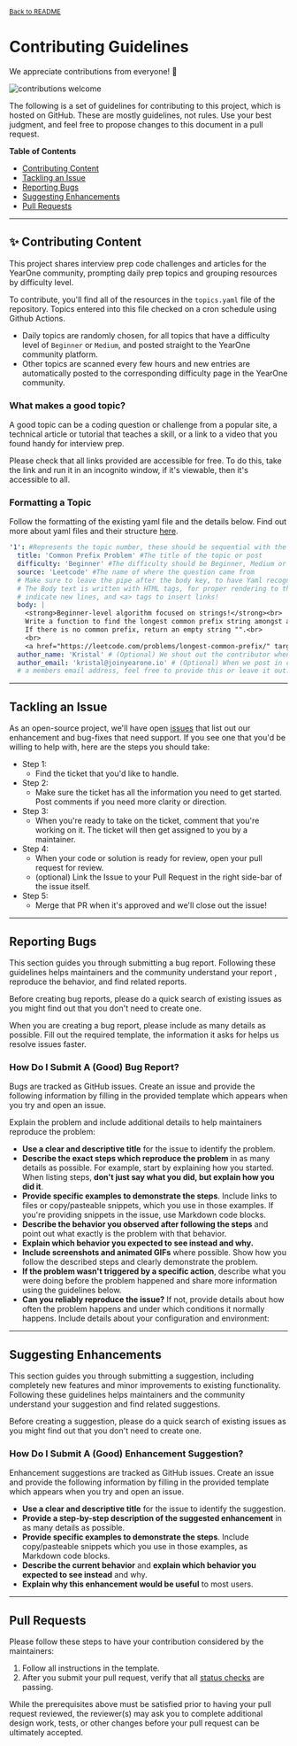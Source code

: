 <small><a href="../README.md">Back to README</a></small>

# Contributing Guidelines

We appreciate contributions from everyone! 🎉

![contributions welcome](https://img.shields.io/badge/contributions-welcome-brightgreen.svg?style=flat "Contributions Welcome")

The following is a set of guidelines for contributing to this project, which is hosted on GitHub. These are mostly guidelines, not rules. Use your best judgment, and feel free to propose changes to this document in a pull request.

**Table of Contents**

- [Contributing Content](#contributing-content)
- [Tackling an Issue](#tackling-an-issue)
- [Reporting Bugs](#reporting-bugs)
- [Suggesting Enhancements](#suggesting-enhancements)
- [Pull Requests](#pull-requests)

---

## ✨ Contributing Content

This project shares interview prep code challenges and articles for the YearOne community, prompting daily prep topics and grouping resources by difficulty level. 

To contribute, you'll find all of the resources in the `topics.yaml` file of the repository. Topics entered into this file checked on a cron schedule using Github Actions. 

- Daily topics are randomly chosen, for all topics that have a difficulty level of `Beginner` or `Medium`, and posted straight to the YearOne community platform. 
- Other topics are scanned every few hours and new entries are automatically posted to the corresponding difficulty page in the YearOne community. 

### What makes a good topic?

A good topic can be a coding question or challenge from a popular site, a technical article or tutorial that teaches a skill, or a link to a video that you found handy for interview prep. 

Please check that all links provided are accessible for free. To do this, take the link and run it in an incognito window, if it's viewable, then it's accessible to all. 

### Formatting a Topic

Follow the formatting of the existing yaml file and the details below. Find out more about yaml files and their structure [here](https://yaml.org/).

```yaml
'1': #Represents the topic number, these should be sequential with the newest topic on the top of the file
  title: 'Common Prefix Problem' #The title of the topic or post
  difficulty: 'Beginner' #The difficulty should be Beginner, Medium or Advanced only, to make for easier parsing
  source: 'Leetcode' #The name of where the question came from
  # Make sure to leave the pipe after the body key, to have Yaml recognize the next indented block as multi-line.
  # The Body text is written with HTML tags, for proper rendering to the community. Make sure to use break <br> tags to 
  # indicate new lines, and <a> tags to insert links!
  body: | 
    <strong>Beginner-level algorithm focused on strings!</strong><br>
    Write a function to find the longest common prefix string amongst an array of strings. <br>
    If there is no common prefix, return an empty string "".<br>
    <br>
    <a href="https://leetcode.com/problems/longest-common-prefix/" target="_blank">🎄Tree Algo Link!</a>
  author_name: 'Kristal' # (Optional) We shout out the contributor when the topic is posted, include your name if you'd like
  author_email: 'kristal@joinyearone.io' # (Optional) When we post in circle, we can change the author of the post by supplying
  # a members email address, feel free to provide this or leave it out. 

```

---

## Tackling an Issue

As an open-source project, we'll have open [issues](https://github.com/YearOne-Prep/YearOne-prep-challenges/issues) that list out our enhancement and bug-fixes that need support. If you see one that you'd be willing to help with, here are the steps you should take:

- Step 1:
  - Find the ticket that you'd like to handle. 
- Step 2:
  - Make sure the ticket has all the information you need to get started. Post comments if you need more clarity or direction. 
- Step 3:
  - When you're ready to take on the ticket, comment that you're working on it. The ticket will then get assigned to you by a maintainer. 
- Step 4:
  - When your code or solution is ready for review, open your pull request for review. 
  - (optional) Link the Issue to your Pull Request in the right side-bar of the issue itself. 
- Step 5:
  - Merge that PR when it's approved and we'll close out the issue! 

---

## Reporting Bugs

This section guides you through submitting a bug report. Following these guidelines helps maintainers and the community understand your report , reproduce the behavior, and find related reports.

Before creating bug reports, please do a quick search of existing issues as you might find out that you don't need to create one.

When you are creating a bug report, please include as many details as possible. Fill out the required template, the information it asks for helps us resolve issues faster.

### How Do I Submit A (Good) Bug Report?

Bugs are tracked as GitHub issues. Create an issue and provide the following information by filling in the provided template which appears when you try and open an issue.

Explain the problem and include additional details to help maintainers reproduce the problem:

* **Use a clear and descriptive title** for the issue to identify the problem.
* **Describe the exact steps which reproduce the problem** in as many details as possible. For example, start by explaining how you started. When listing steps, **don't just say what you did, but explain how you did it**.
* **Provide specific examples to demonstrate the steps**. Include links to files or copy/pasteable snippets, which you use in those examples. If you're providing snippets in the issue, use Markdown code blocks.
* **Describe the behavior you observed after following the steps** and point out what exactly is the problem with that behavior.
* **Explain which behavior you expected to see instead and why.**
* **Include screenshots and animated GIFs** where possible. Show how you follow the described steps and clearly demonstrate the problem.
* **If the problem wasn't triggered by a specific action**, describe what you were doing before the problem happened and share more information using the guidelines below.
* **Can you reliably reproduce the issue?** If not, provide details about how often the problem happens and under which conditions it normally happens.
Include details about your configuration and environment:

---

## Suggesting Enhancements

This section guides you through submitting a suggestion, including completely new features and minor improvements to existing functionality. Following these guidelines helps maintainers and the community understand your suggestion and find related suggestions.

Before creating a suggestion, please do a quick search of existing issues as you might find out that you don't need to create one.

### How Do I Submit A (Good) Enhancement Suggestion?

Enhancement suggestions are tracked as GitHub issues. Create an issue and provide the following information by filling in the provided template which appears when you try and open an issue.

* **Use a clear and descriptive title** for the issue to identify the suggestion.
* **Provide a step-by-step description of the suggested enhancement** in as many details as possible.
* **Provide specific examples to demonstrate the steps**. Include copy/pasteable snippets which you use in those examples, as Markdown code blocks.
* **Describe the current behavior** and **explain which behavior you expected to see instead** and why.
* **Explain why this enhancement would be useful** to most users.

---

## Pull Requests

Please follow these steps to have your contribution considered by the maintainers:

1. Follow all instructions in the template.
2. After you submit your pull request, verify that all [status checks](https://help.github.com/articles/about-status-checks/) are passing.

While the prerequisites above must be satisfied prior to having your pull request reviewed, the reviewer(s) may ask you to complete additional design work, tests, or other changes before your pull request can be ultimately accepted.